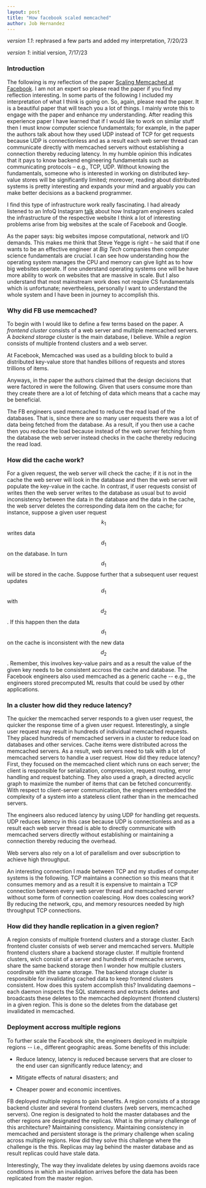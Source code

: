 ```yaml
---
layout: post
title: "How facebook scaled memcached"
author: Job Hernandez
---
```


*version 1.1*: rephrased a few parts and added my interpretation, 7/20/23

*version 1*: initial version, 7/17/23


### Introduction

The following is my reflection of the paper [Scaling Memcached at Facebook](https://www.usenix.org/system/files/conference/nsdi13/nsdi13-final170_update.pdf). I am not an expert so please read the paper if you find my reflection interesting. In some parts of the following I included my interpretation of what I think is going on. So, again, please read the paper. It is a beautiful paper that will teach you a lot of things. I mainly wrote this to engage with the paper and enhance my understanding. After reading this experience paper I have learned that if I would like to work on similar stuff then I must know computer science fundamentals; for example, in the paper the authors talk about how they used UDP instead of TCP for get requests because UDP is connectionless and as a result each web server thread can communicate directly with memcached servers without establishing a connection thereby reducing latency. In my humble opinion this indicates that it pays to know backend engineering fundamentals such as communicating protocols – e.g., TCP, UDP. Without knowing the fundamentals, someone who is interested in working on distributed key-value stores will be significantly limited; moreover, reading about distributed systems is pretty interesting and expands your mind and arguably you can make better decisions as a backend programmer. 

I find this type of infrastructure work really fascinating. I had already listened to an InfoQ Instagram [talk](https://www.youtube.com/watch?v=hnpzNAPiC0E) about how Instagram engineers scaled the infrastructure of the respective website I think a lot of interesting problems arise from big websites at the scale of Facebook and Google.

As the paper says: big websites impose computational, network and I/O demands. This makes me think that  Steve Yegge is right – he said that if one wants to be an effective engineer at *Big Tech* companies then computer science fundamentals are crucial. I can see how understanding how the operating system manages the CPU and memory can give light as to how big websites operate. If one understand operating systems one will be have more ability to work on websites that are massive in scale. But I also understand that most mainstream work does not require CS fundamentals which is unfortunate; nevertheless, personally I want to understand the whole system and I have been in journey to accomplish this.

### Why did FB use memcached?

To begin with I would like to define a few terms based on the paper. A *frontend cluster* consists of a web server and multiple memcached servers. A *backend storage* cluster is the main database, I believe. While a *region* consists of multiple frontend clusters and a web server.

At Facebook, Memcached was used as a building block to build a distributed key-value store that handles billions of requests and stores trillions of items.

Anyways, in the paper the authors claimed that the design decisions that were factored in were the following. Given that users consume more than they create there are a lot of fetching of data which means that a cache may be beneficial.

The FB engineers used memcached to reduce the read load of the databases. That is, since there are so many user requests there was a lot of data being fetched from the database. As a result, if you then use a cache then you reduce the load because instead of the web server fetching from the database the web server instead checks in the cache thereby reducing the read load.

### How did the cache work?

For a given request, the web server will check the cache; if it is not in the cache the web server will look in the database and then the web server will populate the key-value in the cache. In contrast, if user requests consist of writes then the web server writes to the database as usual but to avoid inconsistency between the data in the database and the data in the cache, the web server deletes the corresponding data item on the cache; for instance, suppose a given user request $$ k_{1} $$ writes data $$ d_{1} $$ on the database. In turn $$ d_{1} $$ will be stored in the cache. Suppose further that a subsequent user request updates $$ d_{1} $$ with $$ d_{2} $$. If this happen then the data $$ d_{1} $$ on the cache is inconsistent with the new data $$ d_{2} $$. Remember, this involves key-value pairs and as a result the value of the given key needs to be consistent accross the cache and database. The Facebook engineers also used memcached as a generic cache -- e.g., the engineers stored precomputed ML results that could be used by other applications.

### In a cluster how did they reduce latency?

The quicker the memcached server responds to a given user request, the quicker the response time of a given user request. Interestingly, a single user request may result in hundreds of individual memcached requests. They placed hundreds of memcached servers in a cluster to reduce load on databases and other services. Cache items were distributed across the memcached servers. As a result, web servers need to talk with a lot of memcached servers to handle a user request. How did they reduce latency? First, they focused on the memcached client which runs on each server; the client is responsible for serialization, compression, request routing, error handling and request batching. They also used a graph, a directed acyclic graph to maximize the number of items that can be fetched concurrently. With respect to client-server communication, the engineers embedded the complexity of a system into a stateless client rather than in the memcached servers. 

The engineers also reduced latency by using UDP for handling get requests. UDP reduces latency in this case because UDP is connectionless and as a result each web server thread is able to directly communicate with memcached servers directly without establishing or maintaining a connection thereby reducing the overhead. 

Web servers also rely on a lot of parallelism and over subscription to achieve high throughput.

An interesting connection I made between TCP and my studies of computer systems is the following. TCP maintains a connection so this means that it consumes memory and as a result it is expensive to maintain a TCP connection between every web server thread and memcached server without some form of connection coalescing. How does coalescing work? By reducing the network, cpu, and memory resources needed by high throughput TCP connections.

### How did they handle replication in a given region?

A region consists of multiple frontend clusters and a storage cluster. Each frontend cluster consists of web server and memcached servers. Multiple frontend clusters share a backend storage cluster. If multiple frontend clusters, wich consist of a server and hundreds of memcache servers, share the same backend storage then I wonder how multiple clusters coordinate with the same storage. The backend storage cluster is responsible for invalidating cached data to keep frontend clusters consistent. How does this system accomplish this? Invalidating daemons – each daemon inspects the SQL statements and extracts deletes and broadcasts these deletes to the memcached deployment (frontend clusters) in a given region. This is done so the deletes  from the database get invalidated  in memcached.

### Deployment accross multiple regions

To further scale the Facebook site, the engineers deployed in multpiple regions -- i.e., different geographic areas. Some benefits of this include:

- Reduce latency, latency is reduced because servers that are closer to the end user can significantly reduce latency; and

- Mitigate effects of natural disasters; and

- Cheaper power and economic incentives.

FB deployed  multiple regions to gain benefits. A region consists of a storage backend cluster and several frontend clusters (web servers, memcached servers). One region is designated to hold the master databases and the other regions are designated the replicas. What is the primary challenge of this architecture? Maintaining consistency. Maintaining consistency in memcached and persistent storage is the primary challenge when scaling across multiple regions. How did they solve this challenge where the challenge is the this. Replicas may lag behind the master database and as result replicas could have stale data.

Interestingly, The way they invalidate deletes by using daemons avoids race conditions in which an invalidation arrives before the data has been replicated from the master region.


